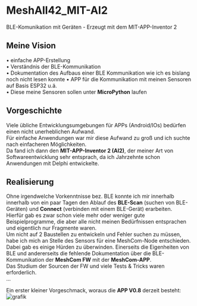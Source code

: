# MeshAll42_MIT-AI2
BLE-Komunikation mit Geräten - Erzeugt mit dem MIT-APP-Inventor 2

## Meine Vision
• einfache APP-Erstellung  
• Verständnis der BLE-Kommunikation  
• Dokumentation des Aufbaus einer BLE Kommunikation wie ich es bislang noch nicht lesen konnte
• APP für die Kommunikation mit meinen Sensoren auf Basis ESP32 u.ä.  
• Diese meine Sensoren sollen unter **MicroPython** laufen

## Vorgeschichte
Viele übliche Entwicklungsumgebungen für APPs (Android/IOs) bedürfen einen nicht unerheblichen Aufwand.  
Für einfache Anwendungen war mir diese Aufwand zu groß und ich suchte nach einfacheren Möglichkeiten.  
Da fand ich dann den **MIT-APP-Inventor 2 (AI2)**, der meiner Art von Softwareentwicklung sehr entsprach, 
da ich Jahrzehnte schon Anwendungen mit Delphi entwickelte.  

## Realisierung
Ohne irgendwelche Vorkenntnisse bez. BLE konnte ich mir innerhalb innerhalb von ein paar Tagen den Ablauf
des **BLE-Scan** (suchen von BLE-Geräten) und **Connect** (verbinden mit einem BLE-Gerät) erarbeiten.  
Hierfür gab es zwar schon viele mehr oder weniger gute Beispielprogramme, die aber alle nicht meinen
Bedürfnissen entsprachen und eigentlich nur Fragmente waren.  
Um nicht auf 2 Baustellen zu entwickeln und Fehler suchen zu müssen, habe ich mich an Stelle des Sensors für eine MeshCom-Node entschieden.
Dabei gab es einige Hürden zu überwinden. Einerseits die Eigenheiten von BLE und andererseits die fehlende
Dokumentation über die BLE-Kommunikation der **MeshCom FW** mit der **MeshCom-APP**.  
Das Studium der Sourcen der FW und viele Tests & Tricks waren erforderlich.  
...

Ein erster kleiner Vorgeschmack, woraus die **APP V0.8** derzeit besteht:  
![grafik](https://github.com/user-attachments/assets/34e9df30-c42c-4cae-92f2-f0ba4e84f871)
